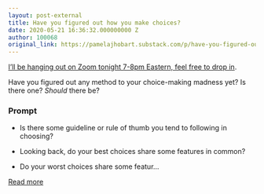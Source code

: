 ```yaml
---
layout: post-external
title: Have you figured out how you make choices?
date: 2020-05-21 16:36:32.000000000 Z
author: 100068
original_link: https://pamelajhobart.substack.com/p/have-you-figured-out-how-you-make
---
```


[I’ll be hanging out on Zoom tonight 7-8pm Eastern, feel free to drop in](https://pamelajhobart.substack.com/subscribe?utm_medium=rss&utm_content=476135).

Have you figured out any method to your choice-making madness yet? Is there one? _Should_ there be?

### **Prompt**

- Is there some guideline or rule of thumb you tend to following in choosing?

- Looking back, do your best choices share some features in common?

- Do your worst choices share some featur…

[Read more](https://pamelajhobart.substack.com/p/have-you-figured-out-how-you-make)

